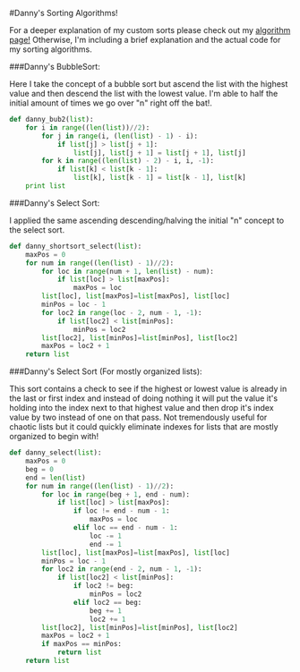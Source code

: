 #Danny's Sorting Algorithms!

For a deeper explanation of my custom sorts please check out my [algorithm page!](www.dannyarango.com/algorithms "My Algorithm Page")  Otherwise, I'm including a brief explanation and the actual code for my sorting algorithms.

###Danny's BubbleSort:

Here I take the concept of a bubble sort but ascend the list with the highest value and then descend the list with the lowest value.  I'm able to half the initial amount of times we go over "n" right off the bat!.

```Python
def danny_bub2(list):
    for i in range((len(list))//2):
        for j in range(i, (len(list) - 1) - i): 
            if list[j] > list[j + 1]: 
                list[j], list[j + 1] = list[j + 1], list[j]      
        for k in range((len(list) - 2) - i, i, -1): 
            if list[k] < list[k - 1]: 
                list[k], list[k - 1] = list[k - 1], list[k]
    print list
```

###Danny's Select Sort:

I applied the same ascending descending/halving the initial "n" concept to the select sort.

```Python
def danny_shortsort_select(list):
    maxPos = 0
    for num in range((len(list) - 1)//2):
        for loc in range(num + 1, len(list) - num):
            if list[loc] > list[maxPos]:
                maxPos = loc
        list[loc], list[maxPos]=list[maxPos], list[loc]
        minPos = loc - 1
        for loc2 in range(loc - 2, num - 1, -1):
            if list[loc2] < list[minPos]:
                minPos = loc2
        list[loc2], list[minPos]=list[minPos], list[loc2]
        maxPos = loc2 + 1
    return list
```


###Danny's Select Sort (For mostly organized lists):

This sort contains a check to see if the highest or lowest value is already in the last or first index and instead of doing nothing it will put the value it's holding into the index next to that highest value and then drop it's index value by two instead of one on that pass.  Not tremendously useful for chaotic lists but it could quickly eliminate indexes for lists that are mostly organized to begin with!

```Python
def danny_select(list):
    maxPos = 0
    beg = 0
    end = len(list)
    for num in range((len(list) - 1)//2):
        for loc in range(beg + 1, end - num):
            if list[loc] > list[maxPos]:
                if loc != end - num - 1:
                    maxPos = loc
                elif loc == end - num - 1:
                    loc -= 1
                    end -= 1
        list[loc], list[maxPos]=list[maxPos], list[loc]
        minPos = loc - 1
        for loc2 in range(end - 2, num - 1, -1):
            if list[loc2] < list[minPos]:
                if loc2 != beg:
                    minPos = loc2
                elif loc2 == beg:
                    beg += 1
                    loc2 += 1
        list[loc2], list[minPos]=list[minPos], list[loc2]
        maxPos = loc2 + 1
        if maxPos == minPos:
            return list
    return list
```

